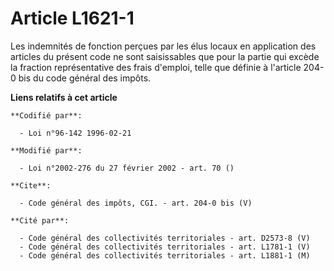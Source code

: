 # Article L1621-1

Les indemnités de fonction perçues par les élus locaux en application des articles du présent code ne sont saisissables que
pour la partie qui excède la fraction représentative des frais d'emploi, telle que définie à l'article 204-0 bis du code
général des impôts.

**Liens relatifs à cet article**

	**Codifié par**:

	  - Loi n°96-142 1996-02-21

	**Modifié par**:

	  - Loi n°2002-276 du 27 février 2002 - art. 70 ()

	**Cite**:

	  - Code général des impôts, CGI. - art. 204-0 bis (V)

	**Cité par**:

	  - Code général des collectivités territoriales - art. D2573-8 (V)
	  - Code général des collectivités territoriales - art. L1781-1 (V)
	  - Code général des collectivités territoriales - art. L1881-1 (M)
